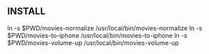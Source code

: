 INSTALL
-------

ln -s $PWD/movies-normalize /usr/local/bin/movies-normalize
ln -s $PWD/movies-to-iphone /usr/local/bin/movies-to-iphone
ln -s $PWD/movies-volume-up /usr/local/bin/movies-volume-up